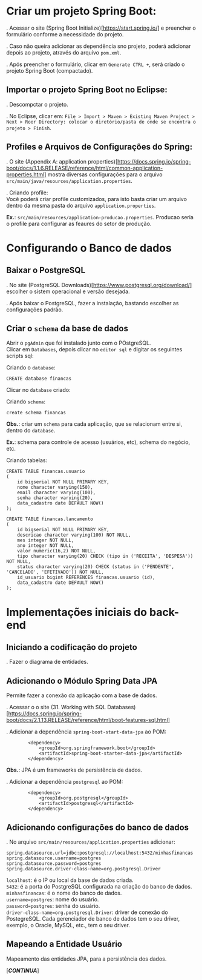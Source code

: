 

# Criar um projeto Spring Boot:  

. Acessar o site (Spring Boot Initialize)[https://start.spring.io/] e preencher o formulário conforme a necessidade do projeto.  

. Caso não queira adicionar as dependência sno projeto, poderá adicionar depois ao projeto, através do arquivo `pom.xml`.  

. Após preencher o formulário, clicar em `Generate CTRL +`, será criado o projeto Spring Boot (compactado).   

## Importar o projeto Spring Boot no Eclipse:  

. Descompctar o projeto.  

. No Eclipse, clicar em: `File > Import > Maven > Existing Maven Project > Next > Roor Directory: colocar o diretório/pasta de onde se encontra o projeto > Finish`.  

## Profiles e Arquivos de Configurações do Spring:  

. O site (Appendix A: application properties)[https://docs.spring.io/spring-boot/docs/1.1.6.RELEASE/reference/html/common-application-properties.html] mostra diversas configurações para o arquivo `src/main/java/resources/application.properties`.  

. Criando profile:  
Você poderá criar profile customizados, para isto basta criar um arquivo dentro da mesma pasta do arquivo `application.properties`.  

**Ex.**: `src/main/resources/application-producao.properties`. Producao seria o profile para configurar as feaures do setor de produção.  

# Configurando o Banco de dados

## Baixar o PostgreSQL

. No site (PostgreSQL Downloads)[https://www.postgresql.org/download/] escolher o sistem operacional e versão desejada.  

. Após baixar o PostgreSQL, fazer a instalação, bastando escolher as configurações padrão.  

## Criar o `schema` da base de dados

Abrir o `pgAdmin` que foi instalado junto com o POstgreSQL.  
Clicar em `Databases`, depois clicar no `editor sql` e digitar os seguintes scripts sql:  

Criando o `database`:  

```
CREATE database financas
```

Clicar no `database` criado:  

Criando `schema`:  

```
create schema financas
```

**Obs.**: criar um `schema` para cada aplicação, que se relacionam entre si, dentro do `database`.  

**Ex.**: schema para controle de acesso (usuários, etc), schema do negócio, etc.  

Criando tabelas:  

```
CREATE TABLE financas.usuario
(
	id bigserial NOT NULL PRIMARY KEY,
	nome character varying(150),
	email character varying(100),
	senha character varying(20),
	data_cadastro date DEFAULT NOW()
);

CREATE TABLE financas.lancamento
(
	id bigserial NOT NULL PRIMARY KEY,
	descricao character varying(100) NOT NULL,
	mes integer NOT NULL,
	ano integer NOT NULL,
	valor numeric(16,2) NOT NULL,
	tipo character varying(20) CHECK (tipo in ('RECEITA', 'DESPESA')) NOT NULL,
	status character varying(20) CHECK (status in ('PENDENTE', 'CANCELADO', 'EFETIVADO')) NOT NULL,
	id_usuario bigint REFERENCES financas.usuario (id),
	data_cadastro date DEFAULT NOW()
);
```

# Implementações iniciais do back-end

## Iniciando a codificação do projeto

. Fazer o diagrama de entidades.  

## Adicionando o Módulo Spring Data JPA

Permite fazer a conexão da aplicação com a base de dados.  

. Acessar o o site (31. Working with SQL Databases)[https://docs.spring.io/spring-boot/docs/2.1.13.RELEASE/reference/html/boot-features-sql.html]  

. Adicionar a dependência `spring-boot-start-data-jpa` ao POM:  

```
		<dependency>
			<groupId>org.springframework.boot</groupId>
			<artifactId>spring-boot-starter-data-jpa</artifactId>
		</dependency>
```

**Obs.**: JPA é um frameworks de persistência de dados.  

. Adicionar a dependência `postgresql` ao POM:  

```
		<dependency>
			<groupId>org.postgresql</groupId>
			<artifactId>postgresql</artifactId>
		</dependency>
```

## Adicionando configurações do banco de dados

. No arquivo `src/main/resources/application.properties` adicionar:  

```
spring.datasource.url=jdbc:postgresql://localhost:5432/minhasfinancas
spring.datasource.username=postgres
spring.datasource.password=postgres
spring.datasource.driver-class-name=org.postgresql.Driver
```

`localhost`: é o IP ou local da base de dados criada.  
`5432`: é a porta do PostgreSQL configurada na criação do banco de dados.  
`minhasfinancas`: é o nome do banco de dados.  
`username=postgres`: nome do usuário.  
`password=postgres`: senha do usuário.  
`driver-class-name=org.postgresql.Driver`: driver de conexão do PostegreSQL. Cada gerenciador de banco de dados tem o seu driver, exemplo, o Oracle, MySQL, etc., tem o seu driver.  

## Mapeando a Entidade Usuário

Mapeamento das entidades JPA, para a persistência dos dados. 

[___CONTINUA___]
